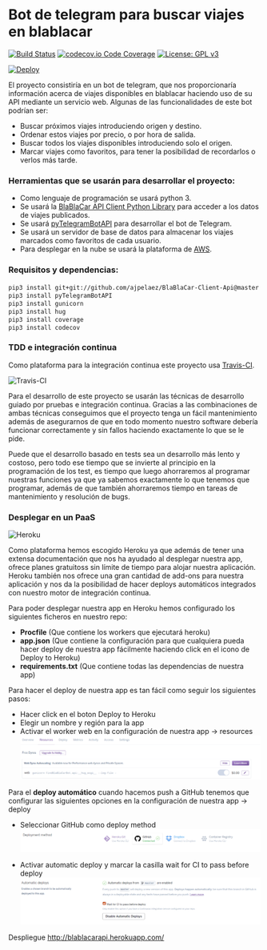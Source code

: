 # Bot de telegram para buscar viajes en blablacar
[![Build Status](https://travis-ci.org/ajpelaez/IV-Proyecto.svg?branch=master)](https://travis-ci.org/ajpelaez/IV-Proyecto)
[![codecov.io Code Coverage](https://img.shields.io/codecov/c/github/ajpelaez/IV-proyecto.svg)](https://codecov.io/gh/ajpelaez/IV-Proyecto)
[![License: GPL v3](https://img.shields.io/badge/License-GPL%20v3-blue.svg)](https://www.gnu.org/licenses/gpl-3.0)

[![Deploy](https://www.herokucdn.com/deploy/button.svg)](https://heroku.com/deploy?template=https://github.com/ajpelaez/IV-Proyecto)

El proyecto consistiría en un bot de telegram, que nos proporcionaría información acerca de viajes disponibles en blablacar haciendo uso de su API mediante un servicio web. Algunas de las funcionalidades de este bot podrían ser:
- Buscar próximos viajes introduciendo origen y destino.
- Ordenar estos viajes por precio, o por hora de salida.
- Buscar todos los viajes disponibles introduciendo solo el origen.
- Marcar viajes como favoritos, para tener la posibilidad de recordarlos o verlos más tarde.

### Herramientas que se usarán para desarrollar el proyecto:

- Como lenguaje de programación se usará python 3.
- Se usará la [BlaBlaCar API Client Python Library](https://github.com/arrrlo/BlaBlaCar-Client-Api) para acceder a los datos de viajes publicados.
- Se usará [pyTelegramBotAPI](https://github.com/eternnoir/pyTelegramBotAPI) para desarrollar el bot de Telegram.
- Se usará un servidor de base de datos para almacenar los viajes marcados como favoritos de cada usuario.
- Para desplegar en la nube se usará la plataforma de [AWS](https://aws.amazon.com/es/).

### Requisitos y dependencias:

~~~
pip3 install git+git://github.com/ajpelaez/BlaBlaCar-Client-Api@master
pip3 install pyTelegramBotAPI
pip3 install gunicorn
pip3 install hug
pip3 install coverage
pip3 install codecov
~~~

### TDD e integración continua

Como plataforma para la integración continua este proyecto usa [Travis-CI](https://travis-ci.org/).

![Travis-CI](https://i2.wp.com/blog.fossasia.org/wp-content/uploads/2016/08/travis.png?resize=128%2C128)

Para el desarrollo de este proyecto se usarán las técnicas de desarrollo guiado por pruebas e integración continua. Gracias a las combinaciones de ambas técnicas conseguimos que el proyecto tenga un fácil mantenimiento además de asegurarnos de que en todo momento nuestro software debería funcionar correctamente y sin fallos haciendo exactamente lo que se le pide.

Puede que el desarrollo basado en tests sea un desarrollo más lento y costoso, pero todo ese tiempo que se invierte al principio en la programación de los test, es tiempo que luego ahorraremos al programar nuestras funciones ya que ya sabemos exactamente lo que tenemos que programar, además de que también ahorraremos tiempo en tareas de mantenimiento y resolución de bugs.

### Desplegar en un PaaS

![Heroku](https://flowdocs.built.io/assets/blt881a8d2361afdcca/Heroku-128.png)

Como plataforma hemos escogido Heroku ya que además de tener una extensa documentación que nos ha ayudado al desplegar nuestra app, ofrece planes gratuitoss sin límite de tiempo para alojar nuestra aplicación.
Heroku también nos ofrece una gran cantidad de add-ons para nuestra aplicación y nos da la posibilidad de hacer deploys automáticos integrados con nuestro motor de integración continua.

Para poder desplegar nuestra app en Heroku hemos configurado los siguientes ficheros en nuestro repo:

- **Procfile** (Que contiene los workers que ejecutará heroku)
- **app.json** (Que contiene la configuración para que cualquiera pueda hacer deploy de nuestra app fácilmente haciendo click en el icono de Deploy to Heroku)
- **requirements.txt** (Que contiene todas las dependencias de nuestra app)

Para hacer el deploy de nuestra app es tan fácil como seguir los siguientes pasos:
- Hacer click en el boton Deploy to Heroku
- Elegir un nombre y región para la app
- Activar el worker web en la configuración de nuestra app -> resources
![Worker Heroku](https://raw.githubusercontent.com/ajpelaez/IV-Ejercicios/master/imgs/worker-heroku.png)

Para el **deploy automático** cuando hacemos push a GitHub tenemos que configurar las siguientes opciones en la configuración de nuestra app -> deploy
- Seleccionar GitHub como deploy method
![Heroku config](https://raw.githubusercontent.com/ajpelaez/IV-Ejercicios/master/imgs/config-deploy-heroku1.png)

- Activar automatic deploy y marcar la casilla wait for CI to pass before deploy
![Heroku config](https://raw.githubusercontent.com/ajpelaez/IV-Ejercicios/master/imgs/config-deploy-heroku2.png)

Despliegue http://blablacarapi.herokuapp.com/
